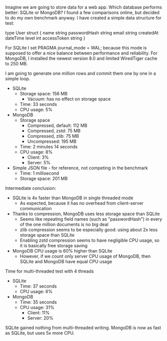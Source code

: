 Imagine we are going to store data for a web app. Which database performs better: SQLite or MongoDB? I found a few comparisons online, but decided to do my own benchmark anyway.
I have created a simple data structure for test:

type User struct {
	name         string
	passwordHash string
	email        string
	createdAt    dateTime
	level        int
	accessToken  string
}

For SQLite I set PRAGMA journal_mode = WAL; because this mode is supposed to offer a nice balance between performance and reliability.
For MongoDB, I installed the newest version 8.0 and limited WiredTiger cache to 250 MB.

I am going to generate one million rows and commit them one by one in a simple loop.
* SQLite
	* Storage space: 156 MB
	    * Vacuum: has no effect on storage space
	* Time: 33 seconds
	* CPU usage: 5%
* MongoDB
	* Storage space
		* Compressed, default: 112 MB
		* Compressed, zstd: 75 MB
		* Compressed, zlib: 75 MB
		* Uncompressed: 195 MB
	* Time: 2 minutes 14 seconds
	* CPU usage: 8%
		* Client: 3%
		* Server: 5%
* Simple JSON file - for reference, not competing in the benchmark
	* Time: 1 millisecond
	* Storage space: 201 MB

Intermediate conclusion:
* SQLite is 4x faster than MongoDB in single threaded mode
	* As expected, because it has no overhead from client-server communication
* Thanks to compression, MongoDB uses less storage space than SQLite
	* Seems like repeating field names (such as "passwordHash") in every of the one million documents is no big deal
	* zlib compression seems to be especially good: using about 2x less storage space than SQLite
	* Enabling zstd compression seems to have negligible CPU usage, so it is basically free storage saving
* MongoDB CPU usage is 60% higher than SQLite
	* However, if we count only server CPU usage of MongoDB, then SQLite and MongoDB have equal CPU usage

Time for multi-threaded test with 4 threads
* SQLite
	* Time: 37 seconds
	* CPU usage: 6%
* MongoDB
	* Time: 35 seconds
	* CPU usage: 31%
		* Client: 11%
		* Server: 20%

SQLite gained nothing from multi-threaded writing. MongoDB is now as fast as SQLite, but uses 5x more CPU.
